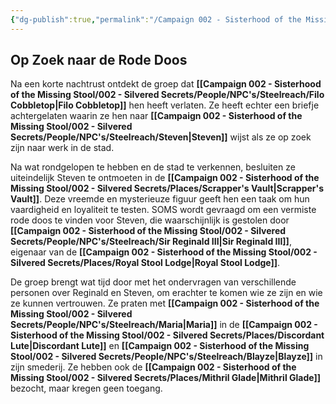 ```yaml
---
{"dg-publish":true,"permalink":"/Campaign 002 - Sisterhood of the Missing Stool/002 - Silvered Secrets/Notes/Session recaps/Recap 010/"}
---
```


## Op Zoek naar de Rode Doos

Na een korte nachtrust ontdekt de groep dat **[[Campaign 002 - Sisterhood of the Missing Stool/002 - Silvered Secrets/People/NPC's/Steelreach/Filo Cobbletop\|Filo Cobbletop]]** hen heeft verlaten. Ze heeft echter een briefje achtergelaten waarin ze hen naar **[[Campaign 002 - Sisterhood of the Missing Stool/002 - Silvered Secrets/People/NPC's/Steelreach/Steven\|Steven]]** wijst als ze op zoek zijn naar werk in de stad.

Na wat rondgelopen te hebben en de stad te verkennen, besluiten ze uiteindelijk Steven te ontmoeten in de **[[Campaign 002 - Sisterhood of the Missing Stool/002 - Silvered Secrets/Places/Scrapper's Vault\|Scrapper's Vault]]**. Deze vreemde en mysterieuze figuur geeft hen een taak om hun vaardigheid en loyaliteit te testen. SOMS wordt gevraagd om een vermiste rode doos te vinden voor Steven, die waarschijnlijk is gestolen door **[[Campaign 002 - Sisterhood of the Missing Stool/002 - Silvered Secrets/People/NPC's/Steelreach/Sir Reginald III\|Sir Reginald III]]**, eigenaar van de **[[Campaign 002 - Sisterhood of the Missing Stool/002 - Silvered Secrets/Places/Royal Stool Lodge\|Royal Stool Lodge]]**.

De groep brengt wat tijd door met het ondervragen van verschillende personen over Reginald en Steven, om erachter te komen wie ze zijn en wie ze kunnen vertrouwen. Ze praten met **[[Campaign 002 - Sisterhood of the Missing Stool/002 - Silvered Secrets/People/NPC's/Steelreach/Maria\|Maria]]** in de **[[Campaign 002 - Sisterhood of the Missing Stool/002 - Silvered Secrets/Places/Discordant Lute\|Discordant Lute]]** en **[[Campaign 002 - Sisterhood of the Missing Stool/002 - Silvered Secrets/People/NPC's/Steelreach/Blayze\|Blayze]]** in zijn smederij. Ze hebben ook de **[[Campaign 002 - Sisterhood of the Missing Stool/002 - Silvered Secrets/Places/Mithril Glade\|Mithril Glade]]** bezocht, maar kregen geen toegang.